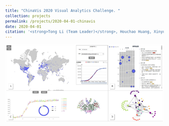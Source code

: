 ```yaml
---
title: "ChinaVis 2020 Visual Analytics Challenge. "
collection: projects
permalink: /projects/2020-04-01-chinavis
date: 2020-04-01
citation: '<strong>Tong Li (Team Leader)</strong>, Houchao Huang, Xinyu Ning, Wang Xia, Yufan Yang. &nbsp;&nbsp;&nbsp;&nbsp;&nbsp;Apr, 2020 - July, 2020.'
---
```


<img src="/images/ChinaVis.png" />            
